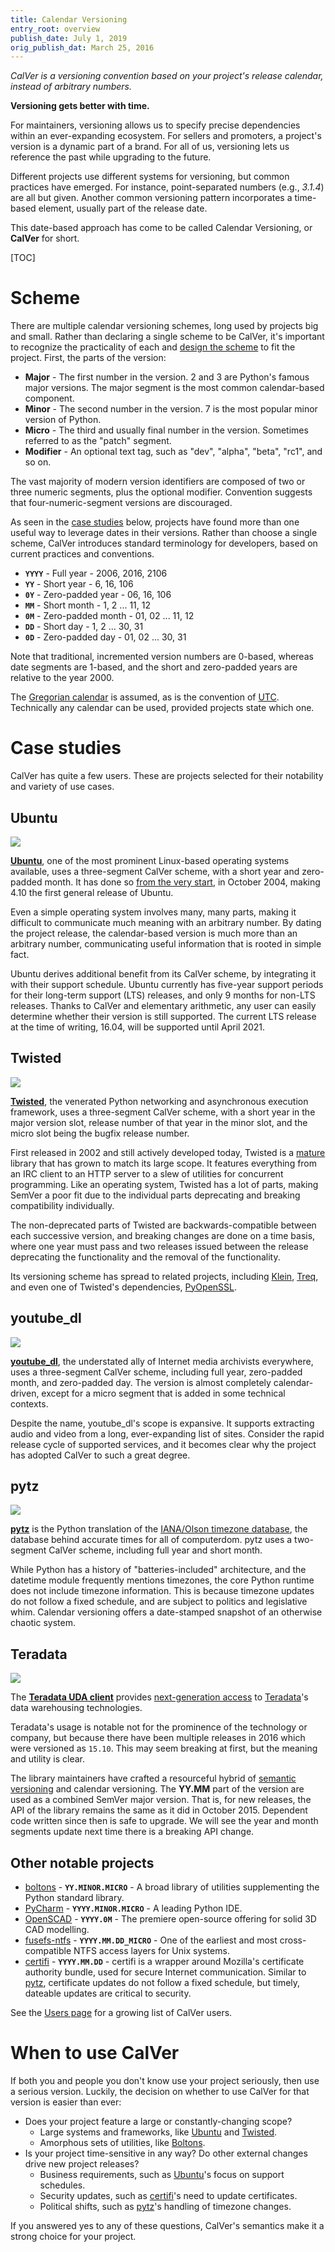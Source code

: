 ```yaml
---
title: Calendar Versioning
entry_root: overview
publish_date: July 1, 2019
orig_publish_dat: March 25, 2016
---
```


*CalVer is a versioning convention based on your project's release
calendar, instead of arbitrary numbers.*

**Versioning gets better with time.**

For maintainers, versioning allows us to specify precise dependencies
within an ever-expanding ecosystem. For sellers and promoters, a
project's version is a dynamic part of a brand. For all of us,
versioning lets us reference the past while upgrading to the future.

Different projects use different systems for versioning, but common
practices have emerged. For instance, point-separated numbers (e.g.,
*3.1.4*) are all but given. Another common versioning pattern
incorporates a time-based element, usually part of the release date.

This date-based approach has come to be called Calendar Versioning, or
**CalVer** for short.

[TOC]

# Scheme

There are multiple calendar versioning schemes, long used by projects
big and small. Rather than declaring a single scheme to be CalVer,
it's important to recognize the practicality of each and
[design the scheme][designing_a_version] to fit the project. First,
the parts of the version:

* **Major** - The first number in the version. 2 and 3 are Python's famous
  major versions. The major segment is the most common calendar-based component.
* **Minor** - The second number in the version. 7 is the most popular
  minor version of Python.
* **Micro** - The third and usually final number in the version. Sometimes
  referred to as the "patch" segment.
* **Modifier** - An optional text tag, such as "dev", "alpha", "beta",
  "rc1", and so on.

The vast majority of modern version identifiers are composed of two or
three numeric segments, plus the optional modifier. Convention
suggests that four-numeric-segment versions are discouraged.

[designing_a_version]: http://sedimental.org/designing_a_version.html

As seen in the [case studies](#case_studies) below, projects have
found more than one useful way to leverage dates in their
versions. Rather than choose a single scheme, CalVer introduces
standard terminology for developers, based on current practices and
conventions.

* **`YYYY`** - Full year - 2006, 2016, 2106
* **`YY`** - Short year - 6, 16, 106
* **`0Y`** - Zero-padded year - 06, 16, 106
* **`MM`** - Short month - 1, 2 ... 11, 12
* **`0M`** - Zero-padded month - 01, 02 ... 11, 12
* **`DD`** - Short day - 1, 2 ... 30, 31
* **`0D`** - Zero-padded day - 01, 02 ... 30, 31

Note that traditional, incremented version numbers are 0-based,
whereas date segments are 1-based, and the short and zero-padded years
are relative to the year 2000.

The [Gregorian calendar][gregorian] is assumed, as is the convention
of [UTC][utc]. Technically any calendar can be used, provided projects
state which one.

[gregorian]: https://en.wikipedia.org/wiki/Gregorian_calendar
[utc]: https://en.wikipedia.org/wiki/Coordinated_Universal_Time

# Case studies

CalVer has quite a few users. These are projects selected for their
notability and variety of use cases.

## Ubuntu

<img src="https://img.shields.io/badge/calver-YY.0M.MICRO-22bfda.svg" />

**[Ubuntu][ubuntu]**, one of the most prominent Linux-based operating
systems available, uses a three-segment CalVer scheme, with a short
year and zero-padded month. It has done so
[from the very start][ubuntu_releases], in October 2004, making 4.10
the first general release of Ubuntu.

Even a simple operating system involves many, many parts, making it
difficult to communicate much meaning with an arbitrary number. By
dating the project release, the calendar-based version is much more
than an arbitrary number, communicating useful information that is
rooted in simple fact.

Ubuntu derives additional benefit from its CalVer scheme, by
integrating it with their support schedule. Ubuntu currently has
five-year support periods for their long-term support (LTS) releases,
and only 9 months for non-LTS releases. Thanks to CalVer and
elementary arithmetic, any user can easily determine whether their
version is still supported. The current LTS release at the time of
writing, 16.04, will be supported until April 2021.

[ubuntu]: http://www.ubuntu.com/
[ubuntu_releases]: https://en.wikipedia.org/wiki/List_of_Ubuntu_releases

## Twisted

<img src="https://img.shields.io/badge/calver-YY.MM.MICRO-22bfda.svg" />

**[Twisted][twisted]**, the venerated Python networking and
asynchronous execution framework, uses a three-segment CalVer scheme,
with a short year in the major version slot, release number of that year
in the minor slot, and the micro slot being the bugfix release number.

First released in 2002 and still actively developed today, Twisted is
a [mature][twisted_wp] library that has grown to match its large
scope. It features everything from an IRC client to an HTTP server to
a slew of utilities for concurrent programming. Like an operating
system, Twisted has a lot of parts, making SemVer a poor fit due to
the individual parts deprecating and breaking compatibility individually.

The non-deprecated parts of Twisted are backwards-compatible between
each successive version, and breaking changes are done on a time basis,
where one year must pass and two releases issued between the release
deprecating the functionality and the removal of the functionality.

Its versioning scheme has spread to related projects, including
[Klein][klein], [Treq][treq], and even one of Twisted's dependencies,
[PyOpenSSL][pyopenssl].

[twisted]: https://twistedmatrix.com
[twisted_wp]: https://en.wikipedia.org/wiki/Twisted_%28software%29
[klein]: https://github.com/twisted/klein
[treq]: https://github.com/twisted/treq
[pyopenssl]: https://github.com/pyca/pyopenssl

## youtube_dl

<img src="https://img.shields.io/badge/calver-YYYY.0M.0D-22bfda.svg" />

**[youtube_dl][youtube_dl]**, the understated ally of Internet
media archivists everywhere, uses a three-segment CalVer scheme,
including full year, zero-padded month, and zero-padded day. The
version is almost completely calendar-driven, except for a micro
segment that is added in some technical contexts.

Despite the name, youtube_dl's scope is expansive. It supports
extracting audio and video from a long, ever-expanding list of
sites. Consider the rapid release cycle of supported services, and it
becomes clear why the project has adopted CalVer to such a great
degree.

[youtube_dl]: https://rg3.github.io/youtube-dl/

## pytz

<img src="https://img.shields.io/badge/calver-YYYY.MM-22bfda.svg" />

**[pytz][pytz]** is the Python translation of the
[IANA/Olson timezone database][iana_tz], the database behind accurate
times for all of computerdom.  pytz uses a two-segment CalVer scheme,
including full year and short month.

While Python has a history of "batteries-included" architecture, and
the datetime module frequently mentions timezones, the core Python
runtime does not include timezone information. This is because
timezone updates do not follow a fixed schedule, and are subject to
politics and legislative whim. Calendar versioning offers a
date-stamped snapshot of an otherwise chaotic system.

[pytz]: https://pypi.python.org/pypi/pytz
[iana_tz]: https://www.iana.org/time-zones

## Teradata

<img src="https://img.shields.io/badge/calver-YY.MM.MINOR.MICRO-22bfda.svg" />

The **[Teradata UDA client][teradata_uda]** provides [next-generation
access][uda_blog] to [Teradata][teradata]'s data warehousing technologies.

Teradata's usage is notable not for the prominence of the technology
or company, but because there have been multiple releases in 2016
which were versioned as `15.10`. This may seem breaking at first, but
the meaning and utility is clear.

The library maintainers have crafted a resourceful hybrid of
[semantic versioning][semver] and calendar versioning. The **YY.MM**
part of the version are used as a combined SemVer major version. That
is, for new releases, the API of the library remains the same as it
did in October 2015. Dependent code written since then is safe to
upgrade.  We will see the year and month segments update next time
there is a breaking API change.

[teradata]: http://www.teradata.com/
[teradata_uda]: https://pypi.python.org/pypi/teradata
[uda_blog]: https://developer.teradata.com/tools/reference/teradata-python-module
[semver]: http://semver.org/

## Other notable projects

* [boltons][boltons] - **`YY.MINOR.MICRO`** - A broad library of
  utilities supplementing the Python standard library.
* [PyCharm][pycharm] - **`YYYY.MINOR.MICRO`** - A leading Python IDE.
* [OpenSCAD][openscad] - **`YYYY.0M`** - The premiere open-source
  offering for solid 3D CAD modelling.
* [fusefs-ntfs][fusefs-ntfs] - **`YYYY.MM.DD_MICRO`** - One of the
  earliest and most cross-compatible NTFS access layers for Unix
  systems.
* [certifi][certifi] - **`YYYY.MM.DD`** - certifi is a wrapper around
  Mozilla's certificate authority bundle, used for secure Internet
  communication. Similar to [pytz](#pytz), certificate updates do not
  follow a fixed schedule, but timely, dateable updates are critical
  to security.
<!-- * Windows 95, 98, and 2000 - While Ubuntu is undoubtedly the
better operating sytem exemplar, Windows did serve to demonstrate the
branding success of CalVer. Windows 95 simply had a better ring to it
than Windows 3.1.1. -->

[boltons]: http://boltons.readthedocs.io/en/latest/
[pycharm]: https://www.jetbrains.com/pycharm/download/
[fusefs-ntfs]: http://www.freshports.org/sysutils/fusefs-ntfs
[openscad]: http://www.openscad.org/
[certifi]: https://pypi.python.org/pypi/certifi

See the [Users page][users] for a growing list of CalVer users.

[users]: /users.html

# When to use CalVer

If both you and people you don't know use your project seriously, then
use a serious version. Luckily, the decision on whether to use CalVer
for that version is easier than ever:

* Does your project feature a large or constantly-changing scope?
    * Large systems and frameworks, like [Ubuntu](#ubuntu) and [Twisted](#twisted).
    * Amorphous sets of utilities, like [Boltons](#other_notable_projects).
* Is your project time-sensitive in any way? Do other external changes
  drive new project releases?
    * Business requirements, such as [Ubuntu](#ubuntu)'s focus on support schedules.
    * Security updates, such as [certifi](#other_notable_projects)'s need to update certificates.
    * Political shifts, such as [pytz](#pytz)'s handling of timezone changes.

If you answered yes to any of these questions, CalVer's semantics make
it a strong choice for your project.
